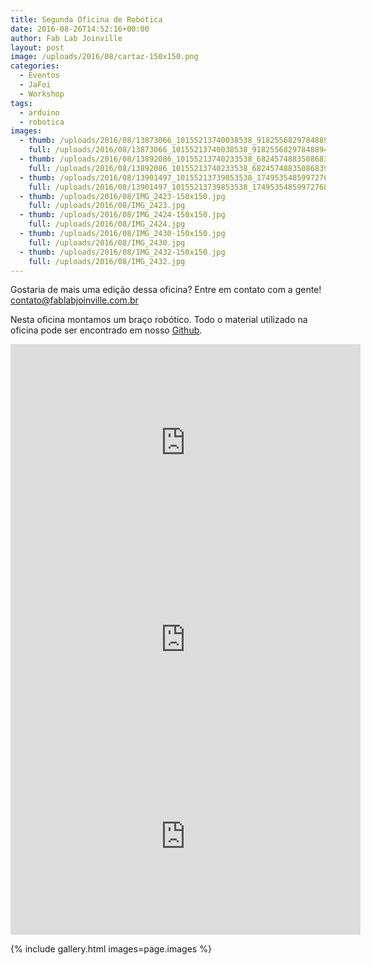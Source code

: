 ```yaml
---
title: Segunda Oficina de Robótica
date: 2016-08-26T14:52:16+00:00
author: Fab Lab Joinville
layout: post
image: /uploads/2016/08/cartaz-150x150.png
categories:
  - Eventos
  - JaFoi
  - Workshop
tags:
  - arduino
  - robotica
images:
  - thumb: /uploads/2016/08/13873066_10155213740038538_9182556829784889404_n-150x150.jpg
    full: /uploads/2016/08/13873066_10155213740038538_9182556829784889404_n.jpg
  - thumb: /uploads/2016/08/13892086_10155213740233538_6824574883508683948_n-150x150.jpg
    full: /uploads/2016/08/13892086_10155213740233538_6824574883508683948_n.jpg
  - thumb: /uploads/2016/08/13901497_10155213739853538_1749535485997276895_n-150x150.jpg
    full: /uploads/2016/08/13901497_10155213739853538_1749535485997276895_n.jpg
  - thumb: /uploads/2016/08/IMG_2423-150x150.jpg
    full: /uploads/2016/08/IMG_2423.jpg
  - thumb: /uploads/2016/08/IMG_2424-150x150.jpg
    full: /uploads/2016/08/IMG_2424.jpg
  - thumb: /uploads/2016/08/IMG_2430-150x150.jpg
    full: /uploads/2016/08/IMG_2430.jpg
  - thumb: /uploads/2016/08/IMG_2432-150x150.jpg
    full: /uploads/2016/08/IMG_2432.jpg
---
```


Gostaria de mais uma edição dessa oficina? Entre em contato com a gente!
<contato@fablabjoinville.com.br>

Nesta oficina montamos um braço robótico. Todo o material utilizado na oficina
pode ser encontrado em nosso [Github](https://github.com/fablabjoinville/bracorobotico).

<center>
<iframe src="https://www.youtube.com/embed/myGV0D6-dJs" width="560" height="315" frameborder="0" allowfullscreen="allowfullscreen"></iframe>
</center>

<center>
<iframe width="560" height="315" src="https://www.youtube.com/embed/V15_FChevGM" frameborder="0" allowfullscreen></iframe>
</center>

<center>
<iframe width="560" height="315" src="https://www.youtube.com/embed/TsRF75aHSNc" frameborder="0" allowfullscreen></iframe>
</center>

{% include gallery.html images=page.images %}
